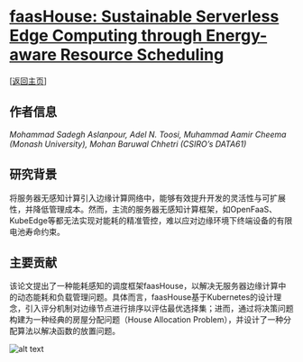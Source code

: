 # [faasHouse: Sustainable Serverless Edge Computing through Energy-aware Resource Scheduling](https://doi.org/10.1109/TSC.2024.3354296)

\[[返回主页](../../README.md)\]

## 作者信息
*Mohammad Sadegh Aslanpour, Adel N. Toosi, Muhammad Aamir Cheema (Monash University), Mohan Baruwal Chhetri (CSIRO’s DATA61)*

## 研究背景
将服务器无感知计算引入边缘计算网络中，能够有效提升开发的灵活性与可扩展性，并降低管理成本。然而，主流的服务器无感知计算框架，如OpenFaaS、KubeEdge等都无法实现对能耗的精准管控，难以应对边缘环境下终端设备的有限电池寿命约束。

## 主要贡献
该论文提出了一种能耗感知的调度框架faasHouse，以解决无服务器边缘计算中的动态能耗和负载管理问题。具体而言，faasHouse基于Kubernetes的设计理念，引入评分机制对边缘节点进行排序以评估最优选择集；进而，通过将决策问题构建为一种经典的房屋分配问题（House Allocation Problem），并设计了一种分配算法以解决函数的放置问题。

![alt text](../../figs/tsc24-faashouse.png)